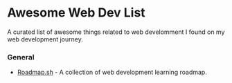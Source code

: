 # Awesome Web Dev List

A curated list of awesome things related 
to web develomment I found on my web 
development journey.

### General

- [Roadmap.sh](https://roadmap.sh/) - A collection of web development learning roadmap.

